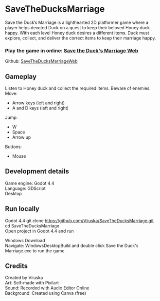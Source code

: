 # SaveTheDucksMarriage

Save the Duck’s Marriage is a lighthearted 2D platformer game where a player helps devoted Duck on a quest to keep their beloved Honey duck happy. With each level Honey duck desires a different items. Duck must explore, collect, and deliver the correct items to keep their marriage happy.  


### Play the game in online: [Save the Duck's Marriage Web](https://viiuska.github.io/SaveTheDucksMarriageWeb/)  
Github: [SaveTheDucksMarriageWeb](https://github.com/Viiuska/SaveTheDucksMarriageWeb)  


## Gameplay
Listen to Honey duck and collect the required items. Beware of enemies.  
Move:  
* Arrow keys (left and right)  
* A and D keys (left and right)
  
Jump:  
* W  
* Space  
* Arrow up
  
Buttons:  
* Mouse  

## Development details
Game engine: Godot 4.4  
Language: GDScript  
Desktop  

## Run locally  
Godot 4.4
git clone https://github.com/Viiuska/SaveTheDucksMarriage.git  
cd SaveTheDucksMarriage  
Open project in Godot 4.4 and run  

Windows
Download  
Navigate: WindowsDesktopBuild and double click Save the Duck's Marriage.exe to run the game




## Credits
Created by Viiuska  
Art: Self-made with Pixilart  
Sound: Recorded with Audio Editor Online  
Background: Created using Canva (free)  
